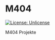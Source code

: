 # M404

[![License: Unlicense](https://img.shields.io/badge/license-Unlicense-blue.svg)](http://unlicense.org/)

M404 Projekte
